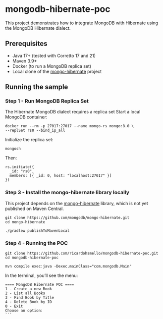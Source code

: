 # mongodb-hibernate-poc

This project demonstrates how to integrate MongoDB with Hibernate using the MongoDB Hibernate dialect.

## Prerequisites

- Java 17+ (tested with Corretto 17 and 21)
- Maven 3.9+
- Docker (to run a MongoDB replica set)
- Local clone of the [mongo-hibernate](https://github.com/mongodb/mongo-hibernate) project

## Running the sample

### Step 1 - Run MongoDB Replica Set
 
The Hibernate MongoDB dialect requires a replica set
Start a local MongoDB container:

```
docker run --rm -p 27017:27017 --name mongo-rs mongo:8.0 \
--replSet rs0 --bind_ip_all
```

Initialize the replica set:
```
mongosh
```
Then:
```
rs.initiate({
  _id: "rs0",
  members: [{ _id: 0, host: "localhost:27017" }]
})
```
### Step 3 - Install the mongo-hibernate library locally
This project depends on the [mongo-hibernate](https://github.com/mongodb/mongo-hibernate)
library, which is not yet published on Maven Central.

```
git clone https://github.com/mongodb/mongo-hibernate.git
cd mongo-hibernate

./gradlew publishToMavenLocal

```

### Step 4 - Running the POC
```
git clone https://github.com/ricardohsmello/mongodb-hibernate-poc.git
cd mongodb-hibernate-poc

mvn compile exec:java -Dexec.mainClass="com.mongodb.Main"
```
In the terminal, you’ll see the menu:

````
==== MongoDB Hibernate POC ====
1 - Create a new Book
2 - List all Books
3 - Find Book by Title
4 - Delete Book by ID
0 - Exit
Choose an option:
```